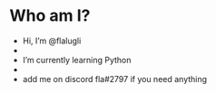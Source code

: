 # Who am I?
-  Hi, I’m @flalugli
-  
-  I’m currently learning Python
-  
-  add me on discord fla#2797 if you need anything

